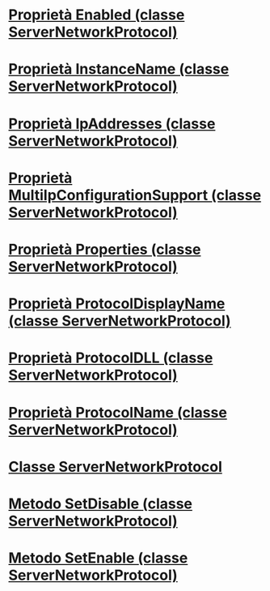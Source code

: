 # [Proprietà Enabled (classe ServerNetworkProtocol)](enabled-property-servernetworkprotocol-class.md)
# [Proprietà InstanceName (classe ServerNetworkProtocol)](instancename-property-servernetworkprotocol-class.md)
# [Proprietà IpAddresses (classe ServerNetworkProtocol)](ipaddresses-property-servernetworkprotocol-class.md)
# [Proprietà MultiIpConfigurationSupport (classe ServerNetworkProtocol)](multiipconfigurationsupport-property-servernetworkprotocol-class.md)
# [Proprietà Properties (classe ServerNetworkProtocol)](properties-property-servernetworkprotocol-class.md)
# [Proprietà ProtocolDisplayName (classe ServerNetworkProtocol)](protocoldisplayname-property-servernetworkprotocol-class.md)
# [Proprietà ProtocolDLL (classe ServerNetworkProtocol)](protocoldll-property-servernetworkprotocol-class.md)
# [Proprietà ProtocolName (classe ServerNetworkProtocol)](protocolname-property-servernetworkprotocol-class.md)
# [Classe ServerNetworkProtocol](servernetworkprotocol-class.md)
# [Metodo SetDisable (classe ServerNetworkProtocol)](setdisable-method-servernetworkprotocol-class.md)
# [Metodo SetEnable (classe ServerNetworkProtocol)](setenable-method-servernetworkprotocol-class.md)
